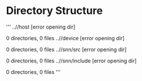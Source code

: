 # Directory Structure
\'\'\'
..//host [error opening dir]

0 directories, 0 files
..//device [error opening dir]

0 directories, 0 files
..//snn/src [error opening dir]

0 directories, 0 files
..//snn/include [error opening dir]

0 directories, 0 files
\'\'\'
